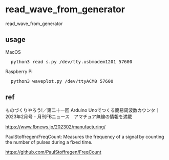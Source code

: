# read_wave_from_generator
read_wave_from_generator

## usage

MacOS

<pre>
  python3 read_s.py /dev/tty.usbmodem1201 57600
</pre>

Raspberry Pi

<pre>
  python3 waveplot.py /dev/ttyACM0 57600
</pre>

## ref

ものづくりやろう!／第二十一回 Arduino Unoでつくる簡易周波数カウンタ｜2023年2月号 - 月刊FBニュース　アマチュア無線の情報を満載

https://www.fbnews.jp/202302/manufacturing/

PaulStoffregen/FreqCount: Measures the frequency of a signal by counting the number of pulses during a fixed time.

https://github.com/PaulStoffregen/FreqCount

